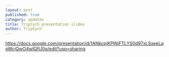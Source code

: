 ```yaml
---
layout: post
published: true
category: updates
title: Triptych presentation slides
author: Triptych
---
```

https://docs.google.com/presentation/d/1ANkcpiKPlNjFTLYS0d97xLSxeeLqpWcjQwO4wlQfU0g/edit?usp=sharing